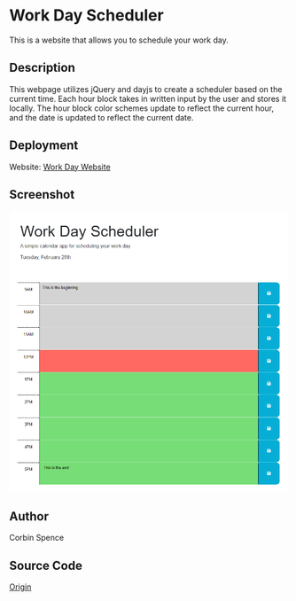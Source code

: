 # Work Day Scheduler

This is a website that allows you to schedule your work day.

## Description

This webpage utilizes jQuery and dayjs to create a scheduler based on the current time. Each hour block takes in written input by the user and stores it locally. The hour block color schemes update to reflect the current hour, and the date is updated to reflect the current date.

## Deployment

Website: [Work Day Website](https://corbinspence.github.io/Work-Day-Scheduler/)

## Screenshot

![Website screenshot](./assets/images/screenshot.PNG)

## Author

Corbin Spence

## Source Code

[Origin](https://github.com/coding-boot-camp/crispy-octo-meme)